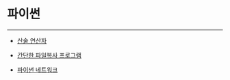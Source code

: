 # 파이썬  
-----

- [산술 연산자](https://github.com/PR-log/PR-log.github.io/blob/f8ebfb07f51c4e039c8f1d09a99a397e7efa6df9/Python/Arithmetic%20Operators.md)

- [간단한 파일복사 프로그램](https://github.com/PR-log/PR-log.github.io/blob/a00cc8e3dc6bc3a18ed72fabba69456a1aca373d/2021/12/22/26.%20copy%20file)
 
- [파이썬 네트워크]()
